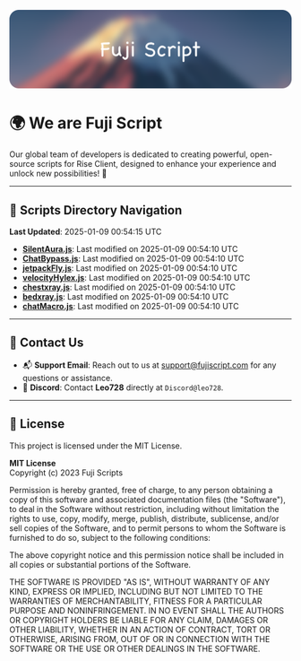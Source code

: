 ![Banner](.github/b.webp)

# 🌍 **We are Fuji Script**

Our global team of developers is dedicated to creating powerful, open-source scripts for Rise Client, designed to enhance your experience and unlock new possibilities! 🌟

---
<!-- SCRIPTS_NAVIGATION_START -->
## 📂 **Scripts Directory Navigation**

**Last Updated**: 2025-01-09 00:54:15 UTC

- **[SilentAura.js](scripts/SilentAura.js)**: Last modified on 2025-01-09 00:54:10 UTC
- **[ChatBypass.js](scripts/ChatBypass.js)**: Last modified on 2025-01-09 00:54:10 UTC
- **[jetpackFly.js](scripts/jetpackFly.js)**: Last modified on 2025-01-09 00:54:10 UTC
- **[velocityHylex.js](scripts/velocityHylex.js)**: Last modified on 2025-01-09 00:54:10 UTC
- **[chestxray.js](scripts/chestxray.js)**: Last modified on 2025-01-09 00:54:10 UTC
- **[bedxray.js](scripts/bedxray.js)**: Last modified on 2025-01-09 00:54:10 UTC
- **[chatMacro.js](scripts/chatMacro.js)**: Last modified on 2025-01-09 00:54:10 UTC

<!-- SCRIPTS_NAVIGATION_END -->

---

## 💬 **Contact Us**  
- 📬 **Support Email**: Reach out to us at [support@fujiscript.com](mailto:support@fujiscript.com) for any questions or assistance.  
- 💬 **Discord**: Contact **Leo728** directly at `Discord@leo728`.

---

## 📜 **License**

This project is licensed under the MIT License.  

**MIT License**  
Copyright (c) 2023 Fuji Scripts  

Permission is hereby granted, free of charge, to any person obtaining a copy of this software and associated documentation files (the "Software"), to deal in the Software without restriction, including without limitation the rights to use, copy, modify, merge, publish, distribute, sublicense, and/or sell copies of the Software, and to permit persons to whom the Software is furnished to do so, subject to the following conditions:  

The above copyright notice and this permission notice shall be included in all copies or substantial portions of the Software.  

THE SOFTWARE IS PROVIDED "AS IS", WITHOUT WARRANTY OF ANY KIND, EXPRESS OR IMPLIED, INCLUDING BUT NOT LIMITED TO THE WARRANTIES OF MERCHANTABILITY, FITNESS FOR A PARTICULAR PURPOSE AND NONINFRINGEMENT. IN NO EVENT SHALL THE AUTHORS OR COPYRIGHT HOLDERS BE LIABLE FOR ANY CLAIM, DAMAGES OR OTHER LIABILITY, WHETHER IN AN ACTION OF CONTRACT, TORT OR OTHERWISE, ARISING FROM, OUT OF OR IN CONNECTION WITH THE SOFTWARE OR THE USE OR OTHER DEALINGS IN THE SOFTWARE.  
